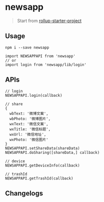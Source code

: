 # newsapp

> Start from [rollup-starter-project](https://github.com/rollup/rollup-starter-project)

## Usage

```
npm i --save newsapp

import NEWSAPPAPI from 'newsapp'
// or
import login from 'newsapp/lib/login'
```
## APIs
```
// login
NEWSAPPAPI.login(callback)

// share
{
  wbText: '微博文案',
  wbPhoto: '微博图片',
  wxText: '微信文案',
  wxTitle: '微信标题',
  wxUrl: '微信地址',
  wxPhoto: '微信图片'
}
NEWSAPPAPI.setShareData(shareData)
NEWSAPPAPI.doSharing([shareData,] callback)

// device
NEWSAPPAPI.getDeviceInfo(callback)

// trashId
NEWSAPPAPI.getTrashId(callback)

```

## Changelogs
